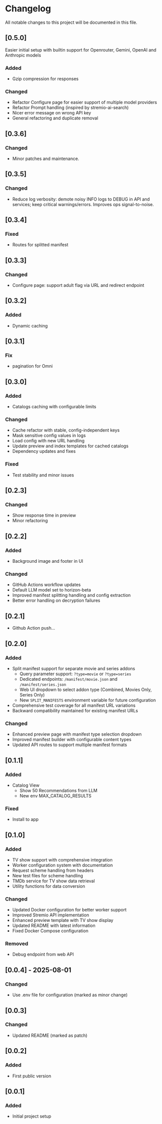 # Changelog

All notable changes to this project will be documented in this file.

## [0.5.0]

Easier initial setup with builtin support for Openrouter, Gemini, OpenAI and Anthropic models

### Added
- Gzip compression for responses

### Changed
- Refactor Configure page for easier support of multiple model providers
- Refactor Prompt handling (inspired by stremio-ai-search)
- Nicer error message on wrong API key
- General refactoring and duplicate removal

## [0.3.6]

### Changed
- Minor patches and maintenance.

## [0.3.5]

### Changed
- Reduce log verbosity: demote noisy INFO logs to DEBUG in API and services; keep critical warnings/errors. Improves ops signal-to-noise.

## [0.3.4]

### Fixed
- Routes for splitted manifest

## [0.3.3]

### Changed
- Configure page: support adult flag via URL and redirect endpoint

## [0.3.2]

### Added

- Dynamic caching

## [0.3.1]

### Fix
- pagination for Omni

## [0.3.0]

### Added
- Catalogs caching with configurable limits

### Changed
- Cache refactor with stable, config-independent keys
- Mask sensitive config values in logs
- Load config with new URL handling
- Update preview and index templates for cached catalogs
- Dependency updates and fixes

### Fixed
- Test stability and minor issues

## [0.2.3]

### Changed
- Show response time in preview
- Minor refactoring

## [0.2.2]

### Added
- Background image and footer in UI

### Changed
- GitHub Actions workflow updates
- Default LLM model set to horizon-beta
- Improved manifest splitting handling and config extraction
- Better error handling on decryption failures

## [0.2.1]
- Github Action push…

## [0.2.0]

### Added
- Split manifest support for separate movie and series addons
  - Query parameter support: `?type=movie` or `?type=series`
  - Dedicated endpoints: `/manifest/movie.json` and `/manifest/series.json`
  - Web UI dropdown to select addon type (Combined, Movies Only, Series Only)
  - New `SPLIT_MANIFESTS` environment variable for future configuration
- Comprehensive test coverage for all manifest URL variations
- Backward compatibility maintained for existing manifest URLs

### Changed
- Enhanced preview page with manifest type selection dropdown
- Improved manifest builder with configurable content types
- Updated API routes to support multiple manifest formats

## [0.1.1]

### Added
- Catalog View
  - Show 50 Recommendations from LLM
  - New env MAX_CATALOG_RESULTS

### Fixed
- Install to app

## [0.1.0]

### Added
- TV show support with comprehensive integration
- Worker configuration system with documentation
- Request scheme handling from headers
- New test files for scheme handling
- TMDb service for TV show data retrieval
- Utility functions for data conversion

### Changed
- Updated Docker configuration for better worker support
- Improved Stremio API implementation
- Enhanced preview template with TV show display
- Updated README with latest information
- Fixed Docker Compose configuration

### Removed
- Debug endpoint from web API

## [0.0.4] - 2025-08-01

### Changed
- Use .env file for configuration (marked as minor change)

## [0.0.3]

### Changed
- Updated README (marked as patch)

## [0.0.2]

### Added
- First public version

## [0.0.1]

### Added
- Initial project setup
